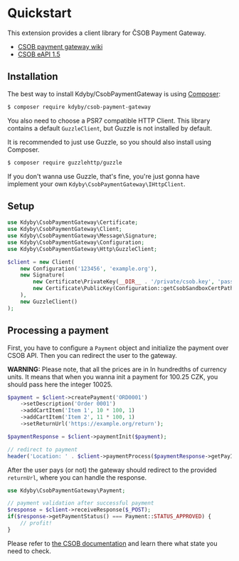Quickstart
==========

This extension provides a client library for ČSOB Payment Gateway.

- [CSOB payment gateway wiki](https://github.com/csob/paymentgateway/wiki)
- [CSOB eAPI 1.5](https://github.com/csob/paymentgateway/wiki/eAPI-1.5)


Installation
-----------

The best way to install Kdyby/CsobPaymentGateway is using [Composer](http://getcomposer.org/):

```sh
$ composer require kdyby/csob-payment-gateway
```

You also need to choose a PSR7 compatible HTTP Client.
This library contains a default `GuzzleClient`, but Guzzle is not installed by default.

It is recommended to just use Guzzle, so you should also install using Composer.

```sh
$ composer require guzzlehttp/guzzle
```

If you don't wanna use Guzzle, that's fine, you're just gonna have implement your own `Kdyby\CsobPaymentGateway\IHttpClient`.


Setup
-----

```php
use Kdyby\CsobPaymentGateway\Certificate;
use Kdyby\CsobPaymentGateway\Client;
use Kdyby\CsobPaymentGateway\Message\Signature;
use Kdyby\CsobPaymentGateway\Configuration;
use Kdyby\CsobPaymentGateway\Http\GuzzleClient;

$client = new Client(
    new Configuration('123456', 'example.org'),
    new Signature(
        new Certificate\PrivateKey(__DIR__ . '/private/csob.key', 'password'),
        new Certificate\PublicKey(Configuration::getCsobSandboxCertPath())
    ),
    new GuzzleClient()
);
```


Processing a payment
--------------------

First, you have to configure a `Payment` object and initialize the payment over CSOB API.
Then you can redirect the user to the gateway.

**WARNING:** Please note, that all the prices are in In hundredths of currency units.
It means that when you wanna init a payment for 100.25 CZK, you should pass here the integer 10025.


```php
$payment = $client->createPayment('ORD0001')
    ->setDescription('Order 0001')
    ->addCartItem('Item 1', 10 * 100, 1)
    ->addCartItem('Item 2', 11 * 100, 1)
    ->setReturnUrl('https://example.org/return');

$paymentResponse = $client->paymentInit($payment);

// redirect to payment
header('Location: ' . $client->paymentProcess($paymentResponse->getPayId())->getUrl());
```

After the user pays (or not) the gateway should redirect to the provided `returnUrl`, where you can handle the response.

```php
use Kdyby\CsobPaymentGateway\Payment;

// payment validation after successful payment
$response = $client->receiveResponse($_POST);
if($response->getPaymentStatus() === Payment::STATUS_APPROVED) {
    // profit!
}
```

Please refer to [the CSOB documentation](https://github.com/csob/paymentgateway/wiki/eAPI-1.5#return-url---n%C3%A1vrat-do-e-shopu-) and learn there what state you need to check.
